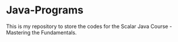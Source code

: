 # Java-Programs
This is my repository to store the codes for the Scalar Java Course - Mastering the Fundamentals.
